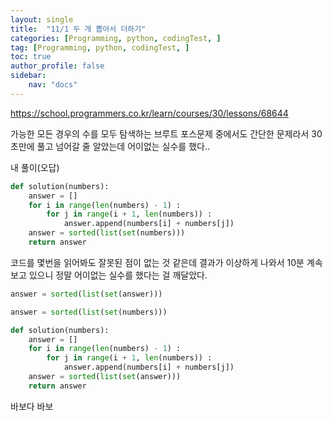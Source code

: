 ```yaml
---
layout: single
title:  "11/1 두 개 뽑아서 더하기"
categories: [Programming, python, codingTest, ]
tag: [Programming, python, codingTest, ]
toc: true
author_profile: false
sidebar:
    nav: "docs"
---
```


https://school.programmers.co.kr/learn/courses/30/lessons/68644

 

가능한 모든 경우의 수를 모두 탐색하는 브루트 포스문제 중에서도 간단한 문제라서 30초만에 풀고 넘어갈 줄 알았는데 어이없는 실수를 했다..



내 풀이(오답)

```python
def solution(numbers):
    answer = []
    for i in range(len(numbers) - 1) :
        for j in range(i + 1, len(numbers)) :
            answer.append(numbers[i] + numbers[j])
    answer = sorted(list(set(numbers)))
    return answer
```



코드를 몇번을 읽어봐도 잘못된 점이 없는 것  같은데 결과가 이상하게 나와서 10분 계속 보고 있으니 정말 어이없는 실수를 했다는 걸 깨달았다.

```python
answer = sorted(list(set(answer)))

answer = sorted(list(set(numbers)))
```



```python
def solution(numbers):
    answer = []
    for i in range(len(numbers) - 1) :
        for j in range(i + 1, len(numbers)) :
            answer.append(numbers[i] + numbers[j])
    answer = sorted(list(set(answer)))
    return answer
```

바보다 바보